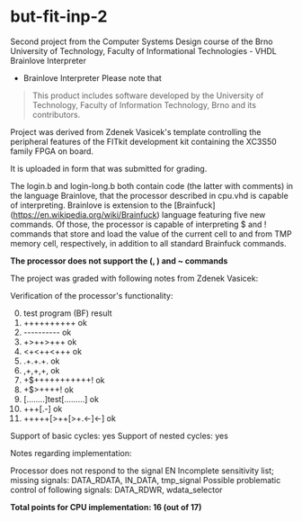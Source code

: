 # but-fit-inp-2
Second project from the Computer Systems Design course of the Brno University of Technology, Faculty of Informational Technologies - VHDL Brainlove Interpreter

- Brainlove Interpreter
Please note that
> This product includes software developed by the University of Technology, Faculty of Information Technology, Brno and its contributors.

Project was derived from Zdenek Vasicek's template controlling the peripheral features of the FITkit development kit containing the XC3S50 family FPGA on board.

It is uploaded in form that was submitted for grading.

The login.b and login-long.b both contain code (the latter with comments) in the language Brainlove, that the processor described in cpu.vhd is capable of interpreting. Brainlove is extension to the [Brainfuck] (https://en.wikipedia.org/wiki/Brainfuck) language featuring five new commands. Of those, the processor is capable of interpreting $ and ! commands that store and load the value of the current cell to and from TMP memory cell, respectively, in addition to all standard Brainfuck commands.

**The processor does not support the (, ) and ~ commands**

The project was graded with following notes from Zdenek Vasicek:

Verification of the processor's functionality:

  0. test program (BF)         result
  1. ++++++++++                    ok
  2. ----------                    ok
  3. +>++>+++                      ok
  4. <+<++<+++                     ok
  5. .+.+.+.                       ok
  6. ,+,+,+,                       ok
  7. +$+++++++++++!                ok
  8. +$>++++!                      ok
  9. [........]test[.........]     ok
  10. +++[.-]                      ok
  11. +++++[>++[>+.<-]<-]          ok

Support of basic cycles: yes
Support of nested cycles: yes


Notes regarding implementation:

  Processor does not respond to the signal EN
  Incomplete sensitivity list; missing signals: DATA_RDATA, IN_DATA, tmp_signal
  Possible problematic control of following signals: DATA_RDWR, wdata_selector

**Total points for CPU implementation: 16 (out of 17)**
